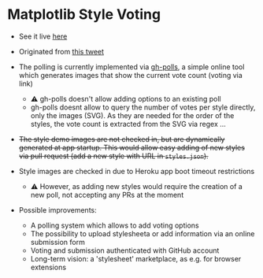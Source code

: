 # Matplotlib Style Voting

- See it live [here](https://matplotlib-style-voting.herokuapp.com)

- Originated from [this tweet](https://twitter.com/d_haitz/status/1280773487628517377)

- The polling is currently implemented via [gh-polls](https://github.com/apex/gh-polls), a simple online tool which generates images that show the current vote count (voting via link)
  - ⚠️ gh-polls doesn't allow adding options to an existing poll
  - gh-polls doesnt allow to query the number of votes per style directly, only the images (SVG).
  As they are needed for the order of the styles, the vote count is extracted from the SVG via regex ...

- ~~The style demo images are not checked in, but are dynamically generated at app startup.
This would allow easy adding of new styles via pull request (add a new style with URL in `styles.json`).~~
- Style images are checked in due to Heroku app boot timeout restrictions
  - ⚠️ However, as adding new styles would require the creation of a new poll, not accepting any PRs at the moment

- Possible improvements:
  - A polling system which allows to add voting options
  - The possibility to upload stylesheeta or add information via an online submission form
  - Voting and submission authenticated with GitHub account
  - Long-term vision: a 'stylesheet' marketplace, as e.g. for browser extensions
